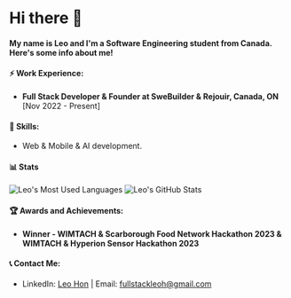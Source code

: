 # Hi there 👋

#### My name is Leo and I'm a Software Engineering student from Canada. Here's some info about me!

#### ⚡ Work Experience:
- **Full Stack Developer & Founder at SweBuilder & Rejouir, Canada, ON** [Nov 2022 - Present]

#### 🌱 Skills:
- Web & Mobile & AI development.

#### 📊 Stats
<p>
  <img src="https://github-readme-stats.vercel.app/api/top-langs/?username=leohonlmc&layout=compact" alt="Leo's Most Used Languages" />
  <img src="https://github-readme-stats.vercel.app/api?username=leohonlmc&show_icons=true" alt="Leo's GitHub Stats" />
</p>


#### 🏆 Awards and Achievements:
- **Winner - WIMTACH & Scarborough Food Network Hackathon 2023 & WIMTACH & Hyperion Sensor Hackathon 2023**

#### 📞 Contact Me:
- LinkedIn: [Leo Hon](https://www.linkedin.com/in/hon-leo-aa12881b2/) | Email: fullstackleoh@gmail.com

